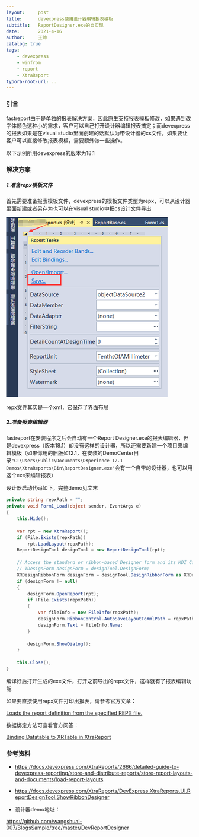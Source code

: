 ```yaml
---
layout:     post
title:      devexpress使用设计器编辑报表模板
subtitle:   ReportDesigner.exe的自实现
date:       2021-4-16
author:     王帅
catalog: true
tags:
    - devexpress
    - winfrom
    - report
    - XtraReport
typora-root-url: ..
---
```


### 引言
fastreport由于是单独的报表解决方案，因此原生支持报表模板修改，如果遇到改字体颜色这种小的需求，客户可以自己打开设计器编辑报表搞定；而devexpress的报表如果是在visual studio里面创建的话默认为带设计器的cs文件，如果要让客户可以直接修改报表模板，需要额外做一些操作。

以下示例所用devexpress的版本为18.1

### 解决方案

##### 1.准备repx模板文件

首先需要准备报表模板文件，devexpress的模板文件类型为repx，可以从设计器里面新建或者另存为也可以在visual studio中把cs设计文件导出

![image-20210416094435696](/img/devexpress_saveCSToRepx.png)

repx文件其实是一个xml，它保存了界面布局

##### 2.准备报表编辑器

fastreport在安装程序之后会自动有一个Report Designer.exe的报表编辑器，但是devexpress（版本18.1）却没有这样的设计器，所以还需要新建一个项目来编辑模板（如果你用的旧版如12.1，在安装的DemoCenter目录`"C:\Users\Public\Documents\DXperience 12.1 Demos\XtraReports\Bin\ReportDesigner.exe"`会有一个自带的设计器，也可以用这个exe来编辑报表）

设计器启动代码如下，完整demo见文末

```c#
private string repxPath = "";
private void Form1_Load(object sender, EventArgs e)
{
    this.Hide();

    var rpt = new XtraReport();
    if (File.Exists(repxPath))
        rpt.LoadLayout(repxPath);
    ReportDesignTool designTool = new ReportDesignTool(rpt);

    // Access the standard or ribbon-based Designer form and its MDI Controller.
    // IDesignForm designForm = designTool.DesignForm;
    XRDesignRibbonForm designForm = designTool.DesignRibbonForm as XRDesignRibbonForm;
    if (designForm != null)
    {
        designForm.OpenReport(rpt);
        if (File.Exists(repxPath))
        {
            var fileInfo = new FileInfo(repxPath);
            designForm.RibbonControl.AutoSaveLayoutToXmlPath = repxPath;
            designForm.Text = fileInfo.Name;
        } 

        designForm.ShowDialog();
    }

    this.Close();
}
```

编译好后打开生成的exe文件，打开之前导出的repx文件，这样就有了报表编辑功能

如果要直接使用repx文件打印出报表，请参考官方文章：

[Loads the report definition from the specified REPX file.](https://docs.devexpress.com/XtraReports/DevExpress.XtraReports.UI.XtraReport.FromFile(System.String-System.Boolean))

数据绑定方法可查看官方问答：

[Binding Datatable to XRTable in XtraReport](https://supportcenter.devexpress.com/ticket/details/t369657/binding-datatable-to-xrtable-in-xtrareport)

### 参考资料

* https://docs.devexpress.com/XtraReports/2666/detailed-guide-to-devexpress-reporting/store-and-distribute-reports/store-report-layouts-and-documents/load-report-layouts
* https://docs.devexpress.com/XtraReports/DevExpress.XtraReports.UI.ReportDesignTool.ShowRibbonDesigner

* 设计器demo地址：

https://github.com/wangshuai-007/BlogsSample/tree/master/DevReportDesigner

